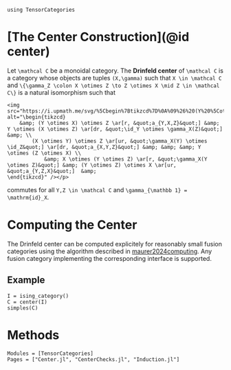 ```@setup ising_category
using TensorCategories
```

# [The Center Construction](@id center)

Let ``\mathcal C`` be a monoidal category. The __Drinfeld center__ of ``\mathcal C`` is
a category whose objects are tuples ``(X,\gamma)`` such that ``X \in \mathcal C`` and
``\{\gamma_Z \colon X \otimes Z \to Z \otimes X \mid Z \in \mathcal C\}`` is a natural isomorphism such that

```@raw html
<img src="https://i.upmath.me/svg/%5Cbegin%7Btikzcd%7D%0A%09%26%20(Y%20%5Cotimes%20X)%20%5Cotimes%20Z%20%5Car%5Br%2C%20%22a_%7BY%2CX%2CZ%7D%22%5D%20%26%20Y%20%5Cotimes%20(X%20%5Cotimes%20Z)%20%5Car%5Bdr%2C%20%22%5Cid_Y%20%5Cotimes%20%5Cgamma_X(Z)%22%5D%20%26%20%5C%5C%0A%20%20%20%20%20%20%20%20(X%20%5Cotimes%20Y)%20%5Cotimes%20Z%20%5Car%5Bur%2C%20%22%5Cgamma_X(Y)%20%5Cotimes%20%5Cid_Z%22%5D%20%5Car%5Bdr%2C%20%22a_%7BX%2CY%2CZ%7D%22%5D%20%26%20%26%20%26%20Y%20%5Cotimes%20(Z%20%5Cotimes%20X)%20%5C%5C%0A%20%20%20%20%20%20%20%20%20%20%20%20%26%20X%20%5Cotimes%20(Y%20%5Cotimes%20Z)%20%5Car%5Br%2C%20%22%5Cgamma_X(Y%20%5Cotimes%20Z)%22%5D%20%26%20(Y%20%5Cotimes%20Z)%20%5Cotimes%20X%20%5Car%5Bur%2C%20%22a_%7BY%2CZ%2CX%7D%22%5D%20%20%26%0A%5Cend%7Btikzcd%7D" alt="\begin{tikzcd}
	&amp; (Y \otimes X) \otimes Z \ar[r, &quot;a_{Y,X,Z}&quot;] &amp; Y \otimes (X \otimes Z) \ar[dr, &quot;\id_Y \otimes \gamma_X(Z)&quot;] &amp; \\
        (X \otimes Y) \otimes Z \ar[ur, &quot;\gamma_X(Y) \otimes \id_Z&quot;] \ar[dr, &quot;a_{X,Y,Z}&quot;] &amp; &amp; &amp; Y \otimes (Z \otimes X) \\
            &amp; X \otimes (Y \otimes Z) \ar[r, &quot;\gamma_X(Y \otimes Z)&quot;] &amp; (Y \otimes Z) \otimes X \ar[ur, &quot;a_{Y,Z,X}&quot;]  &amp;
\end{tikzcd}" /></p>
```

commutes for all ``Y,Z \in \mathcal C`` and ``\gamma_{\mathbb 1} = \mathrm{id}_X``.

# Computing the Center

The Drinfeld center can be computed explicitely for reasonably small
fusion categories using the algorithm described in [maurer2024computing](@cite). Any fusion category implementing the corresponding 
interface is supported. 


## Example

```@example ising_category
I = ising_category()
C = center(I)
simples(C)
```

# Methods

```@autodocs
Modules = [TensorCategories]
Pages = ["Center.jl", "CenterChecks.jl", "Induction.jl"]
```